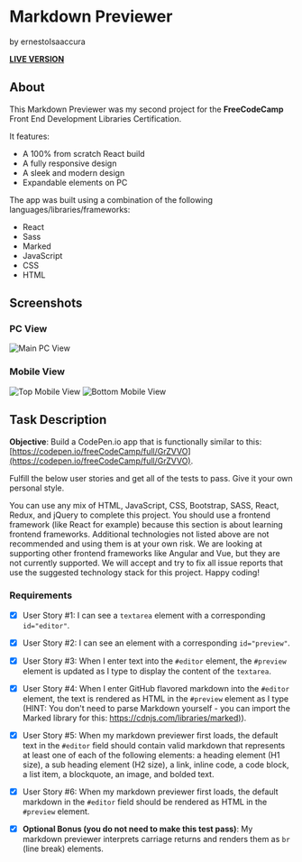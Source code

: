 # Markdown Previewer
by ernestoIsaaccura

**[LIVE VERSION](https://isaaccuraernesto.github.io/fcc-markdown-previewer/)**

## About

This Markdown Previewer was my second project for the **FreeCodeCamp** Front End Development Libraries Certification.

It features:

- A 100% from scratch React build
- A fully responsive design
- A sleek and modern design
- Expandable elements on PC

The app was built using a combination of the following languages/libraries/frameworks:

- React
- Sass
- Marked
- JavaScript
- CSS
- HTML

## Screenshots

### PC View

![Main PC View](https://i.imgur.com/clk4YMT.jpg?1 "Main PC View")

### Mobile View

![Top Mobile View](https://i.imgur.com/WN7pNZH.png?2 "Top Mobile View")
![Bottom Mobile View](https://i.imgur.com/Jd91B2z.png?1 "Bottom Mobile View")

## Task Description

**Objective**: Build a CodePen.io app that is functionally similar to this: [https://codepen.io/freeCodeCamp/full/GrZVVO](https://codepen.io/freeCodeCamp/full/GrZVVO).

Fulfill the below user stories and get all of the tests to pass. Give it your own personal style.

You can use any mix of HTML, JavaScript, CSS, Bootstrap, SASS, React, Redux, and jQuery to complete this project. You should use a frontend framework (like React for example) because this section is about learning frontend frameworks. Additional technologies not listed above are not recommended and using them is at your own risk. We are looking at supporting other frontend frameworks like Angular and Vue, but they are not currently supported. We will accept and try to fix all issue reports that use the suggested technology stack for this project. Happy coding!

### Requirements

- [x] User Story #1: I can see a `textarea` element with a corresponding `id="editor"`.

- [x] User Story #2: I can see an element with a corresponding `id="preview"`.

- [x] User Story #3: When I enter text into the `#editor` element, the `#preview` element is updated as I type to display the content of the `textarea`.

- [x] User Story #4: When I enter GitHub flavored markdown into the `#editor` element, the text is rendered as HTML in the `#preview` element as I type (HINT: You don't need to parse Markdown yourself - you can import the Marked library for this: [https://cdnjs.com/libraries/marked)](https://cdnjs.com/libraries/marked)).

- [x] User Story #5: When my markdown previewer first loads, the default text in the `#editor` field should contain valid markdown that represents at least one of each of the following elements: a heading element (H1 size), a sub heading element (H2 size), a link, inline code, a code block, a list item, a blockquote, an image, and bolded text.

- [x] User Story #6: When my markdown previewer first loads, the default markdown in the `#editor` field should be rendered as HTML in the `#preview` element.

- [x] **Optional Bonus (you do not need to make this test pass)**: My markdown previewer interprets carriage returns and renders them as `br` (line break) elements.
